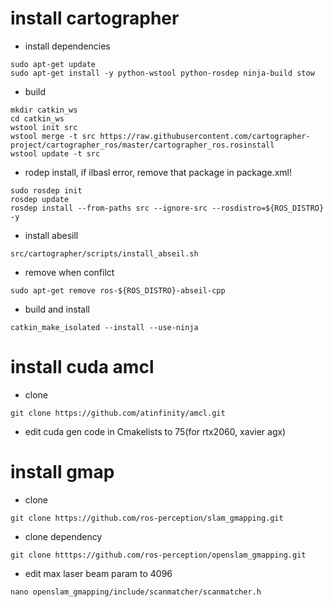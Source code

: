 # install cartographer
- install dependencies
```
sudo apt-get update
sudo apt-get install -y python-wstool python-rosdep ninja-build stow
```
- build
```
mkdir catkin_ws
cd catkin_ws
wstool init src
wstool merge -t src https://raw.githubusercontent.com/cartographer-project/cartographer_ros/master/cartographer_ros.rosinstall
wstool update -t src
```
- rodep install, if ilbasl error, remove that package in package.xml!
```
sudo rosdep init
rosdep update
rosdep install --from-paths src --ignore-src --rosdistro=${ROS_DISTRO} -y
```
- install abesill
```
src/cartographer/scripts/install_abseil.sh
```
- remove when confilct
```
sudo apt-get remove ros-${ROS_DISTRO}-abseil-cpp
```
- build and install
```
catkin_make_isolated --install --use-ninja
```

# install cuda amcl
- clone
```
git clone https://github.com/atinfinity/amcl.git
```
- edit cuda gen code in Cmakelists to 75(for rtx2060, xavier agx)

# install gmap
- clone
```
git clone https://github.com/ros-perception/slam_gmapping.git
```
- clone dependency
```
git clone htttps://github.com/ros-perception/openslam_gmapping.git
```
- edit max laser beam param to 4096
```
nano openslam_gmapping/include/scanmatcher/scanmatcher.h
```
